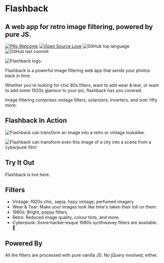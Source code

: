# Flashback
## A web app for retro image filtering, powered by pure JS. 
[![PRs Welcome](https://img.shields.io/badge/PRs-welcome-brightgreen.svg?style=flat-square)](http://makeapullrequest.com) 
[![Open Source Love](https://badges.frapsoft.com/os/v1/open-source.png?v=103)](https://github.com/ellerbrock/open-source-badges/)
![GitHub top language](https://img.shields.io/github/languages/top/badges/shields.svg)
![GitHub last commit](https://img.shields.io/github/last-commit/google/skia.svg)

![Flashback logo.](https://github.com/silvia-odwyer/flashback/blob/master/media/logo-waves.gif "Flashback logo.")


Flashback is a powerful image filtering web app that sends your photos back in time. 

Whether you're looking for chic 80s filters, want to add wear & tear, or want to add some 1920s glamour
to your pix, flashback has you covered.

Image filtering comprises vintage filters, solarizers, inverters, and over fifty more. 

## Flashback In Action
![Flashback can transform an image into a retro or vintage lookalike.](https://github.com/silvia-odwyer/flashback/blob/master/media/flashback-app-3.gif "Flashback can transform an image into a retro or vintage lookalike.")

![Flashback can transform even this image of a city into a scene from a cyberpunk film!](https://github.com/silvia-odwyer/flashback/blob/master/media/flashback-app-city.gif "Flashback can transform even this image of a city into a scene from a cyberpunk film!")

## Try It Out
Flashback is live here. 

## Filters
- Vintage: 1920s chic, sepia, hazy vintage, perfumed imagery
- Wear & Tear: Make your images look like time's taken their toll on them. 
- 1980s: Bright, poppy filters.
- Retro: Reduced image quality, colour tints, and more.
- Cyberpunk: Some hacker-esque 1980s synthwavey filters are available. :eyes:

## Powered By
All the filters are processed with pure vanilla JS. No jQuery involved, either.

